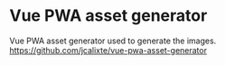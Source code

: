 # Vue PWA asset generator
Vue PWA asset generator used to generate the images.
https://github.com/jcalixte/vue-pwa-asset-generator